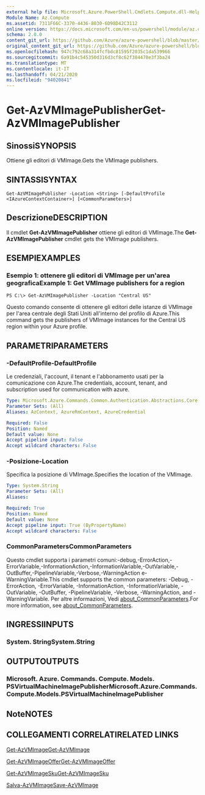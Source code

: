 ```yaml
---
external help file: Microsoft.Azure.PowerShell.Cmdlets.Compute.dll-Help.xml
Module Name: Az.Compute
ms.assetid: 7311F66C-3370-4436-8030-6D98D42C3112
online version: https://docs.microsoft.com/en-us/powershell/module/az.compute/get-azvmimagepublisher
schema: 2.0.0
content_git_url: https://github.com/Azure/azure-powershell/blob/master/src/Compute/Compute/help/Get-AzVMImagePublisher.md
original_content_git_url: https://github.com/Azure/azure-powershell/blob/master/src/Compute/Compute/help/Get-AzVMImagePublisher.md
ms.openlocfilehash: 947c792c68a314fcfbdc81595f2035c1da539966
ms.sourcegitcommit: 6a91b4c545350d316d3cf8c62f384478e3f3ba24
ms.translationtype: MT
ms.contentlocale: it-IT
ms.lasthandoff: 04/21/2020
ms.locfileid: "94020841"
---
```

# <span data-ttu-id="2c2f6-101">Get-AzVMImagePublisher</span><span class="sxs-lookup"><span data-stu-id="2c2f6-101">Get-AzVMImagePublisher</span></span>

## <span data-ttu-id="2c2f6-102">Sinossi</span><span class="sxs-lookup"><span data-stu-id="2c2f6-102">SYNOPSIS</span></span>
<span data-ttu-id="2c2f6-103">Ottiene gli editori di VMImage.</span><span class="sxs-lookup"><span data-stu-id="2c2f6-103">Gets the VMImage publishers.</span></span>

## <span data-ttu-id="2c2f6-104">SINTASSI</span><span class="sxs-lookup"><span data-stu-id="2c2f6-104">SYNTAX</span></span>

```
Get-AzVMImagePublisher -Location <String> [-DefaultProfile <IAzureContextContainer>] [<CommonParameters>]
```

## <span data-ttu-id="2c2f6-105">Descrizione</span><span class="sxs-lookup"><span data-stu-id="2c2f6-105">DESCRIPTION</span></span>
<span data-ttu-id="2c2f6-106">Il cmdlet **Get-AzVMImagePublisher** ottiene gli editori di VMImage.</span><span class="sxs-lookup"><span data-stu-id="2c2f6-106">The **Get-AzVMImagePublisher** cmdlet gets the VMImage publishers.</span></span>

## <span data-ttu-id="2c2f6-107">ESEMPI</span><span class="sxs-lookup"><span data-stu-id="2c2f6-107">EXAMPLES</span></span>

### <span data-ttu-id="2c2f6-108">Esempio 1: ottenere gli editori di VMImage per un'area geografica</span><span class="sxs-lookup"><span data-stu-id="2c2f6-108">Example 1: Get VMImage publishers for a region</span></span>
```
PS C:\> Get-AzVMImagePublisher -Location "Central US"
```

<span data-ttu-id="2c2f6-109">Questo comando consente di ottenere gli editori delle istanze di VMImage per l'area centrale degli Stati Uniti all'interno del profilo di Azure.</span><span class="sxs-lookup"><span data-stu-id="2c2f6-109">This command gets the publishers of VMImage instances for the Central US region within your Azure profile.</span></span>

## <span data-ttu-id="2c2f6-110">PARAMETRI</span><span class="sxs-lookup"><span data-stu-id="2c2f6-110">PARAMETERS</span></span>

### <span data-ttu-id="2c2f6-111">-DefaultProfile</span><span class="sxs-lookup"><span data-stu-id="2c2f6-111">-DefaultProfile</span></span>
<span data-ttu-id="2c2f6-112">Le credenziali, l'account, il tenant e l'abbonamento usati per la comunicazione con Azure.</span><span class="sxs-lookup"><span data-stu-id="2c2f6-112">The credentials, account, tenant, and subscription used for communication with azure.</span></span>

```yaml
Type: Microsoft.Azure.Commands.Common.Authentication.Abstractions.Core.IAzureContextContainer
Parameter Sets: (All)
Aliases: AzContext, AzureRmContext, AzureCredential

Required: False
Position: Named
Default value: None
Accept pipeline input: False
Accept wildcard characters: False
```

### <span data-ttu-id="2c2f6-113">-Posizione</span><span class="sxs-lookup"><span data-stu-id="2c2f6-113">-Location</span></span>
<span data-ttu-id="2c2f6-114">Specifica la posizione di VMImage.</span><span class="sxs-lookup"><span data-stu-id="2c2f6-114">Specifies the location of the VMImage.</span></span>

```yaml
Type: System.String
Parameter Sets: (All)
Aliases:

Required: True
Position: Named
Default value: None
Accept pipeline input: True (ByPropertyName)
Accept wildcard characters: False
```

### <span data-ttu-id="2c2f6-115">CommonParameters</span><span class="sxs-lookup"><span data-stu-id="2c2f6-115">CommonParameters</span></span>
<span data-ttu-id="2c2f6-116">Questo cmdlet supporta i parametri comuni:-debug,-ErrorAction,-ErrorVariable,-InformationAction,-InformationVariable,-OutVariable,-OutBuffer,-PipelineVariable,-Verbose,-WarningAction e-WarningVariable.</span><span class="sxs-lookup"><span data-stu-id="2c2f6-116">This cmdlet supports the common parameters: -Debug, -ErrorAction, -ErrorVariable, -InformationAction, -InformationVariable, -OutVariable, -OutBuffer, -PipelineVariable, -Verbose, -WarningAction, and -WarningVariable.</span></span> <span data-ttu-id="2c2f6-117">Per altre informazioni, Vedi [about_CommonParameters](http://go.microsoft.com/fwlink/?LinkID=113216).</span><span class="sxs-lookup"><span data-stu-id="2c2f6-117">For more information, see [about_CommonParameters](http://go.microsoft.com/fwlink/?LinkID=113216).</span></span>

## <span data-ttu-id="2c2f6-118">INGRESSI</span><span class="sxs-lookup"><span data-stu-id="2c2f6-118">INPUTS</span></span>

### <span data-ttu-id="2c2f6-119">System. String</span><span class="sxs-lookup"><span data-stu-id="2c2f6-119">System.String</span></span>

## <span data-ttu-id="2c2f6-120">OUTPUT</span><span class="sxs-lookup"><span data-stu-id="2c2f6-120">OUTPUTS</span></span>

### <span data-ttu-id="2c2f6-121">Microsoft. Azure. Commands. Compute. Models. PSVirtualMachineImagePublisher</span><span class="sxs-lookup"><span data-stu-id="2c2f6-121">Microsoft.Azure.Commands.Compute.Models.PSVirtualMachineImagePublisher</span></span>

## <span data-ttu-id="2c2f6-122">Note</span><span class="sxs-lookup"><span data-stu-id="2c2f6-122">NOTES</span></span>

## <span data-ttu-id="2c2f6-123">COLLEGAMENTI CORRELATI</span><span class="sxs-lookup"><span data-stu-id="2c2f6-123">RELATED LINKS</span></span>

[<span data-ttu-id="2c2f6-124">Get-AzVMImage</span><span class="sxs-lookup"><span data-stu-id="2c2f6-124">Get-AzVMImage</span></span>](./Get-AzVMImage.md)

[<span data-ttu-id="2c2f6-125">Get-AzVMImageOffer</span><span class="sxs-lookup"><span data-stu-id="2c2f6-125">Get-AzVMImageOffer</span></span>](./Get-AzVMImageOffer.md)

[<span data-ttu-id="2c2f6-126">Get-AzVMImageSku</span><span class="sxs-lookup"><span data-stu-id="2c2f6-126">Get-AzVMImageSku</span></span>](./Get-AzVMImageSku.md)

[<span data-ttu-id="2c2f6-127">Salva-AzVMImage</span><span class="sxs-lookup"><span data-stu-id="2c2f6-127">Save-AzVMImage</span></span>](./Save-AzVMImage.md)


